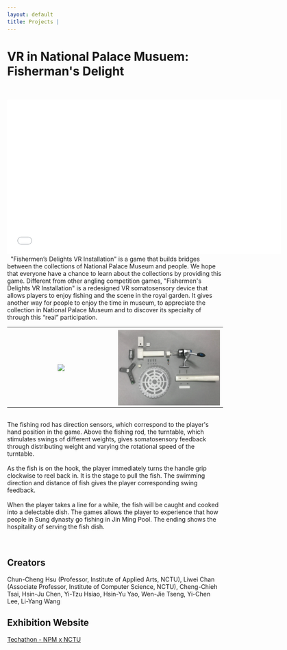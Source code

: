 ```yaml
---
layout: default
title: Projects | 
---
```


# VR in National Palace Musuem: Fisherman's Delight
&nbsp;  
<div class="video-container">
    <iframe
        width="640"
        height="360"
        src="//player.vimeo.com/video/274839879"
        frameborder="0"
        allowfullscreen
        display = "block"
        margin-left = "auto"
        margin-right = "auto"
        >
    </iframe>
</div>  
&nbsp;  
"Fishermen’s Delights VR Installation" is a game that builds bridges between the collections of National Palace Museum and people. We hope that everyone have a chance to learn about the collections by providing this game. Different from other angling competition games, "Fishermen's Delights VR Installation" is a redesigned VR somatosensory device that allows players to enjoy fishing and the scene in the royal garden. It gives another way for people to enjoy the time in museum, to appreciate the collection in National Palace Museum and to discover its specialty of through this “real” participation.  
&nbsp;  

<div
    class = "projectBox">
    <table>
        <tr>
        <th
            style = "width: 50%;">
            <img
                src = "/images/fishing/fishingPlaying.jpg"
                style = "max-width: 100%;
                        max-height: 100%;
                        vertical-align: middle;"
                >
        </th>
        <th
            style = "width: 50%;">
            <img
                src = "/images/fishing/fishingRod.png"
                style = "max-width: 100%;
                        max-height: 100%;
                        vertical-align: middle;"
                >
        </th>
        </tr>
    </table>
</div>

&nbsp;  
The fishing rod has direction sensors, which correspond to the player's hand position in the game. Above the fishing rod, the turntable, which stimulates swings of different weights, gives somatosensory feedback through distributing weight and varying the rotational speed of the turntable.  
&nbsp;  
As the fish is on the hook, the player immediately turns the handle grip clockwise to reel back in. It is the stage to pull the fish. The swimming direction and distance of fish gives the player corresponding swing feedback.  
&nbsp;  
When the player takes a line for a while, the fish will be caught and cooked into a delectable dish. The games allows the player to experience that how people in Sung dynasty go fishing in Jin Ming Pool. The ending shows the hospitality of serving the fish dish.  
&nbsp;  
&nbsp;  

## Creators  

Chun-Cheng Hsu (Professor, Institute of Applied Arts, NCTU), Liwei Chan (Associate Professor, Institute of Computer Science, NCTU), Cheng-Chieh Tsai, Hsin-Ju Chen, Yi-Tzu Hsiao, Hsin-Yu Yao, Wen-Jie Tseng, Yi-Chen Lee, Li-Yang Wang  

## Exhibition Website  

[Techathon - NPM x NCTU](https://theme.npm.edu.tw/exh107/NPMxNCTU/en/page-2.html#main)  
